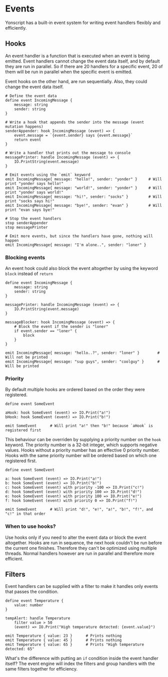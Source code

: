 # Events 

Yonscript has a built-in event system for writing event handlers flexibly and efficiently. 

## Hooks

An event handler is a function that is executed when an event is being emitted. Event handlers cannot change the event data itself, and by default they are run in parallel. So if there are 20 handlers for a specific event, 20 of them will be run in parallel when the specific event is emitted. 

Event hooks on the other hand, are run sequentially. Also, they could change the event data itself.  

```
# Define the event data
define event IncomingMessage {
    message: string
    sender: string
}

# Write a hook that appends the sender into the message (event mutation happens)
senderAppender: hook IncomingMessage (event) => {
    event.message = `{event.sender} says {event.message}`
    return event
}

# Write a handler that prints out the message to console
messagePrinter: handle IncomingMessage (event) => {
    IO.PrintString(event.message)
}

# Emit events using the `emit` keyword
emit IncomingMessage{ message: "hello!", sender: "yonder" }     # Will print "yonder says hello!"
emit IncomingMessage{ message: "world!", sender: "yonder" }     # Will print "yonder says world!"
emit IncomingMessage{ message: "hi!", sender: "socks" }         # Will print "socks says hi!"
emit IncomingMessage{ message: "bye!", sender: "evan" }         # Will print "evan says bye!"

# Stop the event handlers
stop senderAppender
stop messagePrinter

# Emit more events, but since the handlers have gone, nothing will happen
emit IncomingMessage{ message: "I'm alone..", sender: "loner" }

```

### Blocking events

An event hook could also block the event altogether by using the keyword `block` instead of `return`

```
define event IncomingMessage {
    message: string
    sender: string
}

messagePrinter: handle IncomingMessage (event) => {
    IO.PrintString(event.message)
}

messageBlocker: hook IncomingMessage (event) => {
    # Block the event if the sender is "loner"
    if event.sender == "loner" {
        block
    }
}

emit IncomingMessage{ message: "hello..?", sender: "loner" }        # Will not be printed
emit IncomingMessage{ message: "sup guys", sender: "coolguy" }      # Will be printed
```

### Priority

By default multiple hooks are ordered based on the order they were registered.

```
define event SomeEvent

aHook: hook SomeEvent (event) => IO.Print("a!")
bHook: hook SomeEvent (event) => IO.Print("b!")

emit SomeEvent      # Will print "a!" then "b!" because `aHook` is registered first
```

This behaviour can be overriden by supplying a priority number on the `hook` keyword. The priority number is a 32-bit integer, which supports negative values. Hooks without a priority number has an effective 0 priority number. Hooks with the same priority number will be ordered based on which one registered first.

```
define event SomeEvent

a: hook SomeEvent (event) => IO.Print("a!")
b: hook SomeEvent (event) => IO.Print("b!")
c: hook SomeEvent (event) with priority -100 => IO.Print("c!")
d: hook SomeEvent (event) with priority 100 => IO.Print("d!")
e: hook SomeEvent (event) with priority 100 => IO.Print("e!")
f: hook SomeEvent (event) with priority 0 => IO.Print("f!")

emit SomeEvent      # Will print "d!", "e!", "a!", "b!", "f!", and "c!" in that order
```

### When to use hooks?

Use hooks only if you need to alter the event data or block the event altogether. Hooks are run in sequence, the next hook couldn't be run before the current one finishes. Therefore they can't be optimized using multiple threads. Normal handlers however are run in parallel and therefore more efficient.  

## Filters

Event handlers can be supplied with a filter to make it handles only events that passes the condition. 

```
define event Temperature {
    value: number
}

tempAlert: handle Temperature 
    filter value > 50
    (event) => IO.Print("High temperature detected: {event.value}")

emit Temperature { value: 23 }      # Prints nothing
emit Temperature { value: 45 }      # Prints nothing 
emit Temperature { value: 65 }      # Prints "High temperature detected: 65" 
```

What's the difference with putting an `if` condition inside the event handler itself? The event engine will index the filters and group handlers with the same filters together for efficiency.